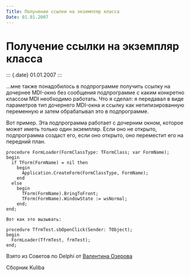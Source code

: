 ```yaml
---
Title: Получение ссылки на экземпляр класса
Date: 01.01.2007
---
```



Получение ссылки на экземпляр класса
====================================

::: {.date}
01.01.2007
:::

...мне также понадобилось в подпрограмме получить ссылку на дочернее
MDI-окно без сообщения подпрограмме с каким конкретно классом MDI
необходимо работать. Что я сделал: я передавал в виде параметров тип
дочернего MDI-окна и ссылку как нетипизированную переменную и затем
обрабатывал это в подпрограмме.

Вот пример. Эта подпрограмма работает с дочерним окном, которое может
иметь только один экземпляр. Если оно не открыто, подпрограмма создаст
его, если оно открыто, оно переместит его на передний план.

    procedure FormLoader(FormClassType: TFormClass; var FormName);
    begin
      if TForm(FormName) = nil then
        begin
          Application.CreateForm(FormClassType, FormName);
        end
      else
        begin
          TForm(FormName).BringToFront;
          TForm(FormName).WindowState := wsNormal;
        end;
    end;
     
    Вот как это вызывать:
     
    procedure TfrmTest.sbOpenClick(Sender: TObject);
    begin
      FormLoader(TfrmTest, frmTest);
    end;

Взято из Советов по Delphi от [Валентина Озерова](mailto:webmaster@webinspector.com)

Сборник Kuliba
